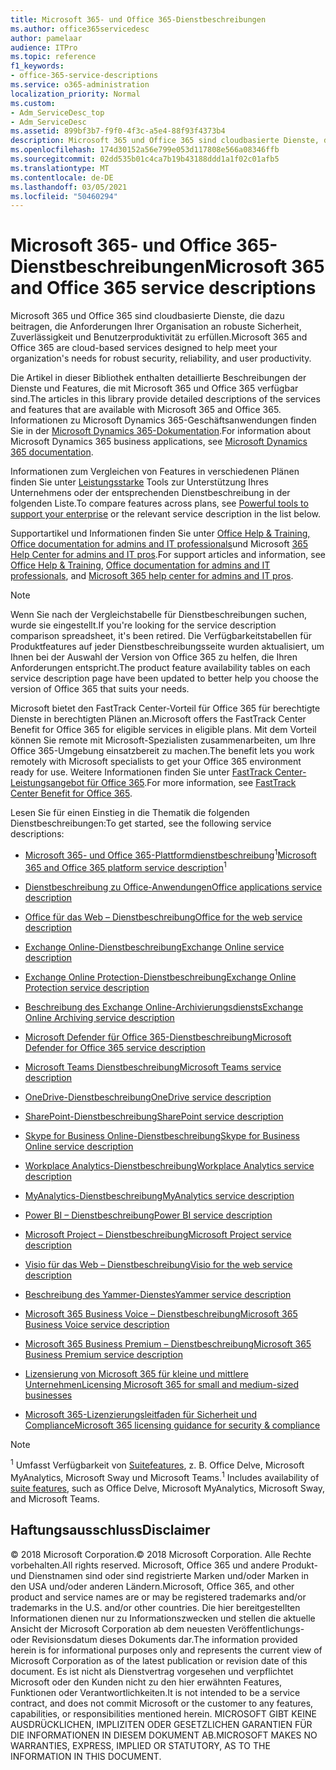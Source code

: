 ```yaml
---
title: Microsoft 365- und Office 365-Dienstbeschreibungen
ms.author: office365servicedesc
author: pamelaar
audience: ITPro
ms.topic: reference
f1_keywords:
- office-365-service-descriptions
ms.service: o365-administration
localization_priority: Normal
ms.custom:
- Adm_ServiceDesc_top
- Adm_ServiceDesc
ms.assetid: 899bf3b7-f9f0-4f3c-a5e4-88f93f4373b4
description: Microsoft 365 und Office 365 sind cloudbasierte Dienste, die dazu beitragen, die Anforderungen Ihrer Organisation an robuste Sicherheit, Zuverlässigkeit und Benutzerproduktivität zu erfüllen.
ms.openlocfilehash: 174d30152a56e799e053d117808e566a08346ffb
ms.sourcegitcommit: 02dd535b01c4ca7b19b43188ddd1a1f02c01afb5
ms.translationtype: MT
ms.contentlocale: de-DE
ms.lasthandoff: 03/05/2021
ms.locfileid: "50460294"
---
```

# <a name="microsoft-365-and-office-365-service-descriptions"></a><span data-ttu-id="8a6ff-103">Microsoft 365- und Office 365-Dienstbeschreibungen</span><span class="sxs-lookup"><span data-stu-id="8a6ff-103">Microsoft 365 and Office 365 service descriptions</span></span> 

<span data-ttu-id="8a6ff-104">Microsoft 365 und Office 365 sind cloudbasierte Dienste, die dazu beitragen, die Anforderungen Ihrer Organisation an robuste Sicherheit, Zuverlässigkeit und Benutzerproduktivität zu erfüllen.</span><span class="sxs-lookup"><span data-stu-id="8a6ff-104">Microsoft 365 and Office 365 are cloud-based services designed to help meet your organization's needs for robust security, reliability, and user productivity.</span></span> 
  
<span data-ttu-id="8a6ff-105">Die Artikel in dieser Bibliothek enthalten detaillierte Beschreibungen der Dienste und Features, die mit Microsoft 365 und Office 365 verfügbar sind.</span><span class="sxs-lookup"><span data-stu-id="8a6ff-105">The articles in this library provide detailed descriptions of the services and features that are available with Microsoft 365 and Office 365.</span></span> <span data-ttu-id="8a6ff-106">Informationen zu Microsoft Dynamics 365-Geschäftsanwendungen finden Sie in der [Microsoft Dynamics 365-Dokumentation](https://docs.microsoft.com/dynamics365/).</span><span class="sxs-lookup"><span data-stu-id="8a6ff-106">For information about Microsoft Dynamics 365 business applications, see [Microsoft Dynamics 365 documentation](https://docs.microsoft.com/dynamics365/).</span></span>

<span data-ttu-id="8a6ff-107">Informationen zum Vergleichen von Features in verschiedenen Plänen finden Sie unter [Leistungsstarke](https://go.microsoft.com/fwlink/?LinkID=799177&amp;clcid=0x409) Tools zur Unterstützung Ihres Unternehmens oder der entsprechenden Dienstbeschreibung in der folgenden Liste.</span><span class="sxs-lookup"><span data-stu-id="8a6ff-107">To compare features across plans, see [Powerful tools to support your enterprise](https://go.microsoft.com/fwlink/?LinkID=799177&amp;clcid=0x409) or the relevant service description in the list below.</span></span> 
  
<span data-ttu-id="8a6ff-108">Supportartikel und Informationen finden Sie unter [Office Help & Training,](https://support.office.com/) [Office documentation for admins and IT professionals](https://docs.microsoft.com/office/)und Microsoft [365 Help Center for admins and IT pros](https://docs.microsoft.com/microsoft-365/).</span><span class="sxs-lookup"><span data-stu-id="8a6ff-108">For support articles and information, see [Office Help & Training](https://support.office.com/), [Office documentation for admins and IT professionals](https://docs.microsoft.com/office/), and [Microsoft 365 help center for admins and IT pros](https://docs.microsoft.com/microsoft-365/).</span></span>
  
> [!NOTE]
> <span data-ttu-id="8a6ff-109">Wenn Sie nach der Vergleichstabelle für Dienstbeschreibungen suchen, wurde sie eingestellt.</span><span class="sxs-lookup"><span data-stu-id="8a6ff-109">If you're looking for the service description comparison spreadsheet, it's been retired.</span></span> <span data-ttu-id="8a6ff-110">Die Verfügbarkeitstabellen für Produktfeatures auf jeder Dienstbeschreibungsseite wurden aktualisiert, um Ihnen bei der Auswahl der Version von Office 365 zu helfen, die Ihren Anforderungen entspricht.</span><span class="sxs-lookup"><span data-stu-id="8a6ff-110">The product feature availability tables on each service description page have been updated to better help you choose the version of Office 365 that suits your needs.</span></span> 
  
<span data-ttu-id="8a6ff-111">Microsoft bietet den FastTrack Center-Vorteil für Office 365 für berechtigte Dienste in berechtigten Plänen an.</span><span class="sxs-lookup"><span data-stu-id="8a6ff-111">Microsoft offers the FastTrack Center Benefit for Office 365 for eligible services in eligible plans.</span></span> <span data-ttu-id="8a6ff-112">Mit dem Vorteil können Sie remote mit Microsoft-Spezialisten zusammenarbeiten, um Ihre Office 365-Umgebung einsatzbereit zu machen.</span><span class="sxs-lookup"><span data-stu-id="8a6ff-112">The benefit lets you work remotely with Microsoft specialists to get your Office 365 environment ready for use.</span></span> <span data-ttu-id="8a6ff-113">Weitere Informationen finden Sie unter [FastTrack Center-Leistungsangebot für Office 365](https://docs.microsoft.com/fasttrack/O365-fasttrack-benefit-for-office-365).</span><span class="sxs-lookup"><span data-stu-id="8a6ff-113">For more information, see [FastTrack Center Benefit for Office 365](https://docs.microsoft.com/fasttrack/O365-fasttrack-benefit-for-office-365).</span></span>
  
<span data-ttu-id="8a6ff-114">Lesen Sie für einen Einstieg in die Thematik die folgenden Dienstbeschreibungen:</span><span class="sxs-lookup"><span data-stu-id="8a6ff-114">To get started, see the following service descriptions:</span></span>
  
- <span data-ttu-id="8a6ff-115">[Microsoft 365- und Office 365-Plattformdienstbeschreibung](office-365-platform-service-description/office-365-platform-service-description.md)<sup>1</sup></span><span class="sxs-lookup"><span data-stu-id="8a6ff-115">[Microsoft 365 and Office 365 platform service description](office-365-platform-service-description/office-365-platform-service-description.md)<sup>1</sup></span></span>

- [<span data-ttu-id="8a6ff-116">Dienstbeschreibung zu Office-Anwendungen</span><span class="sxs-lookup"><span data-stu-id="8a6ff-116">Office applications service description</span></span>](office-applications-service-description/office-applications-service-description.md)

- [<span data-ttu-id="8a6ff-117">Office für das Web – Dienstbeschreibung</span><span class="sxs-lookup"><span data-stu-id="8a6ff-117">Office for the web service description</span></span>](office-online-service-description/office-online-service-description.md)

- [<span data-ttu-id="8a6ff-118">Exchange Online-Dienstbeschreibung</span><span class="sxs-lookup"><span data-stu-id="8a6ff-118">Exchange Online service description</span></span>](exchange-online-service-description/exchange-online-service-description.md)

- [<span data-ttu-id="8a6ff-119">Exchange Online Protection-Dienstbeschreibung</span><span class="sxs-lookup"><span data-stu-id="8a6ff-119">Exchange Online Protection service description</span></span>](exchange-online-protection-service-description/exchange-online-protection-service-description.md)

- [<span data-ttu-id="8a6ff-120">Beschreibung des Exchange Online-Archivierungsdiensts</span><span class="sxs-lookup"><span data-stu-id="8a6ff-120">Exchange Online Archiving service description</span></span>](exchange-online-archiving-service-description/exchange-online-archiving-service-description.md)

- [<span data-ttu-id="8a6ff-121">Microsoft Defender für Office 365-Dienstbeschreibung</span><span class="sxs-lookup"><span data-stu-id="8a6ff-121">Microsoft Defender for Office 365 service description</span></span>](office-365-advanced-threat-protection-service-description.md)

- [<span data-ttu-id="8a6ff-122">Microsoft Teams Dienstbeschreibung</span><span class="sxs-lookup"><span data-stu-id="8a6ff-122">Microsoft Teams service description</span></span>](teams-service-description.md)

- [<span data-ttu-id="8a6ff-123">OneDrive-Dienstbeschreibung</span><span class="sxs-lookup"><span data-stu-id="8a6ff-123">OneDrive service description</span></span>](onedrive-for-business-service-description.md)

- [<span data-ttu-id="8a6ff-124">SharePoint-Dienstbeschreibung</span><span class="sxs-lookup"><span data-stu-id="8a6ff-124">SharePoint service description</span></span>](sharepoint-online-service-description/sharepoint-online-service-description.md)

- [<span data-ttu-id="8a6ff-125">Skype for Business Online-Dienstbeschreibung</span><span class="sxs-lookup"><span data-stu-id="8a6ff-125">Skype for Business Online service description</span></span>](skype-for-business-online-service-description/skype-for-business-online-service-description.md)

- [<span data-ttu-id="8a6ff-126">Workplace Analytics-Dienstbeschreibung</span><span class="sxs-lookup"><span data-stu-id="8a6ff-126">Workplace Analytics service description</span></span>](workplace-analytics-service-description.md)

- [<span data-ttu-id="8a6ff-127">MyAnalytics-Dienstbeschreibung</span><span class="sxs-lookup"><span data-stu-id="8a6ff-127">MyAnalytics service description</span></span>](mya-service-description.md)

- [<span data-ttu-id="8a6ff-128">Power BI – Dienstbeschreibung</span><span class="sxs-lookup"><span data-stu-id="8a6ff-128">Power BI service description</span></span>](power-bi-service-description.md)

- [<span data-ttu-id="8a6ff-129">Microsoft Project – Dienstbeschreibung</span><span class="sxs-lookup"><span data-stu-id="8a6ff-129">Microsoft Project service description</span></span>](project-online-service-description/project-online-service-description.md)

- [<span data-ttu-id="8a6ff-130">Visio für das Web – Dienstbeschreibung</span><span class="sxs-lookup"><span data-stu-id="8a6ff-130">Visio for the web service description</span></span>](visio-online-service-description/visio-online-service-description.md)

- [<span data-ttu-id="8a6ff-131">Beschreibung des Yammer-Dienstes</span><span class="sxs-lookup"><span data-stu-id="8a6ff-131">Yammer service description</span></span>](yammer-service-description/yammer-service-description.md)

- [<span data-ttu-id="8a6ff-132">Microsoft 365 Business Voice – Dienstbeschreibung</span><span class="sxs-lookup"><span data-stu-id="8a6ff-132">Microsoft 365 Business Voice service description</span></span>](microsoft-365-business-voice-service-description.md)

- [<span data-ttu-id="8a6ff-133">Microsoft 365 Business Premium – Dienstbeschreibung</span><span class="sxs-lookup"><span data-stu-id="8a6ff-133">Microsoft 365 Business Premium service description</span></span>](microsoft-365-service-descriptions/microsoft-365-business-service-description.md)

- [<span data-ttu-id="8a6ff-134">Lizensierung von Microsoft 365 für kleine und mittlere Unternehmen</span><span class="sxs-lookup"><span data-stu-id="8a6ff-134">Licensing Microsoft 365 for small and medium-sized businesses</span></span>](microsoft-365-service-descriptions/licensing-microsoft-365-in-smb.md)

- [<span data-ttu-id="8a6ff-135">Microsoft 365-Lizenzierungsleitfaden für Sicherheit und Compliance</span><span class="sxs-lookup"><span data-stu-id="8a6ff-135">Microsoft 365 licensing guidance for security & compliance</span></span>](microsoft-365-service-descriptions/microsoft-365-tenantlevel-services-licensing-guidance/microsoft-365-security-compliance-licensing-guidance.md)


> [!NOTE]
> <span data-ttu-id="8a6ff-136"><sup>1</sup> Umfasst Verfügbarkeit von [Suitefeatures](https://docs.microsoft.com/office365/servicedescriptions/office-365-platform-service-description/office-365-suite-features), z. B. Office Delve, Microsoft MyAnalytics, Microsoft Sway und Microsoft Teams.</span><span class="sxs-lookup"><span data-stu-id="8a6ff-136"><sup>1</sup> Includes availability of [suite features](https://docs.microsoft.com/office365/servicedescriptions/office-365-platform-service-description/office-365-suite-features), such as Office Delve, Microsoft MyAnalytics, Microsoft Sway, and Microsoft Teams.</span></span>
  
## <a name="disclaimer"></a><span data-ttu-id="8a6ff-137">Haftungsausschluss</span><span class="sxs-lookup"><span data-stu-id="8a6ff-137">Disclaimer</span></span>

<span data-ttu-id="8a6ff-138">&copy; 2018 Microsoft Corporation.</span><span class="sxs-lookup"><span data-stu-id="8a6ff-138">&copy; 2018 Microsoft Corporation.</span></span> <span data-ttu-id="8a6ff-139">Alle Rechte vorbehalten.</span><span class="sxs-lookup"><span data-stu-id="8a6ff-139">All rights reserved.</span></span> <span data-ttu-id="8a6ff-140">Microsoft, Office 365 und andere Produkt- und Dienstnamen sind oder sind registrierte Marken und/oder Marken in den USA und/oder anderen Ländern.</span><span class="sxs-lookup"><span data-stu-id="8a6ff-140">Microsoft, Office 365, and other product and service names are or may be registered trademarks and/or trademarks in the U.S. and/or other countries.</span></span> <span data-ttu-id="8a6ff-141">Die hier bereitgestellten Informationen dienen nur zu Informationszwecken und stellen die aktuelle Ansicht der Microsoft Corporation ab dem neuesten Veröffentlichungs- oder Revisionsdatum dieses Dokuments dar.</span><span class="sxs-lookup"><span data-stu-id="8a6ff-141">The information provided herein is for informational purposes only and represents the current view of Microsoft Corporation as of the latest publication or revision date of this document.</span></span> <span data-ttu-id="8a6ff-142">Es ist nicht als Dienstvertrag vorgesehen und verpflichtet Microsoft oder den Kunden nicht zu den hier erwähnten Features, Funktionen oder Verantwortlichkeiten.</span><span class="sxs-lookup"><span data-stu-id="8a6ff-142">It is not intended to be a service contract, and does not commit Microsoft or the customer to any features, capabilities, or responsibilities mentioned herein.</span></span> <span data-ttu-id="8a6ff-143">MICROSOFT GIBT KEINE AUSDRÜCKLICHEN, IMPLIZITEN ODER GESETZLICHEN GARANTIEN FÜR DIE INFORMATIONEN IN DIESEM DOKUMENT AB.</span><span class="sxs-lookup"><span data-stu-id="8a6ff-143">MICROSOFT MAKES NO WARRANTIES, EXPRESS, IMPLIED OR STATUTORY, AS TO THE INFORMATION IN THIS DOCUMENT.</span></span>
 